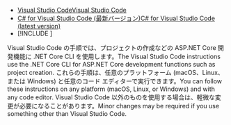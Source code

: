 * [<span data-ttu-id="b91b2-101">Visual Studio Code</span><span class="sxs-lookup"><span data-stu-id="b91b2-101">Visual Studio Code</span></span>](https://code.visualstudio.com/download)
* [<span data-ttu-id="b91b2-102">C# for Visual Studio Code (最新バージョン)</span><span class="sxs-lookup"><span data-stu-id="b91b2-102">C# for Visual Studio Code (latest version)</span></span>](https://marketplace.visualstudio.com/items?itemName=ms-dotnettools.csharp)
* [!INCLUDE [](~/includes/3.0-SDK.md)]

<span data-ttu-id="b91b2-103">Visual Studio Code の手順では、プロジェクトの作成などの ASP.NET Core 開発機能に .NET Core CLI を使用します。</span><span class="sxs-lookup"><span data-stu-id="b91b2-103">The Visual Studio Code instructions use the .NET Core CLI for ASP.NET Core development functions such as project creation.</span></span> <span data-ttu-id="b91b2-104">これらの手順は、任意のプラットフォーム (macOS、Linux、または Windows) と任意のコード エディターで実行できます。</span><span class="sxs-lookup"><span data-stu-id="b91b2-104">You can follow these instructions on any platform (macOS, Linux, or Windows) and with any code editor.</span></span> <span data-ttu-id="b91b2-105">Visual Studio Code 以外のものを使用する場合は、軽微な変更が必要になることがあります。</span><span class="sxs-lookup"><span data-stu-id="b91b2-105">Minor changes may be required if you use something other than Visual Studio Code.</span></span>
